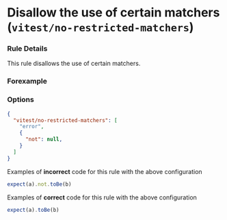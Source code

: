 # Disallow the use of certain matchers (`vitest/no-restricted-matchers`)


<!-- end auto-generated rule header -->

### Rule Details

This rule disallows the use of certain matchers.


### Forexample


### Options

```json
{
  "vitest/no-restricted-matchers": [
	"error",
	{
	  "not": null,
	}
  ]
}
```

Examples of **incorrect** code for this rule with the above configuration

```js
expect(a).not.toBe(b)
```

Examples of **correct** code for this rule with the above configuration

```js
expect(a).toBe(b)
```